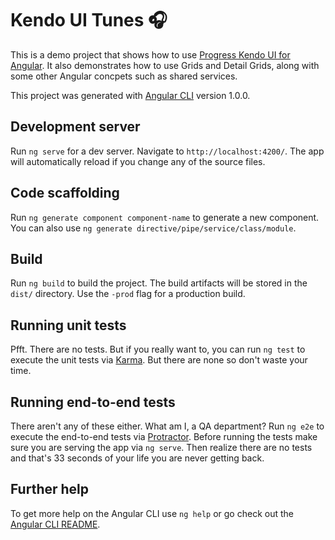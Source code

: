 # Kendo UI Tunes 🎧

This is a demo project that shows how to use <a href="http://www.telerik.com/kendo-angular-ui/">Progress Kendo UI for Angular</a>. It also demonstrates how to use Grids and Detail Grids, along with some other Angular concpets such as shared services.

This project was generated with [Angular CLI](https://github.com/angular/angular-cli) version 1.0.0.

## Development server

Run `ng serve` for a dev server. Navigate to `http://localhost:4200/`. The app will automatically reload if you change any of the source files.

## Code scaffolding

Run `ng generate component component-name` to generate a new component. You can also use `ng generate directive/pipe/service/class/module`.

## Build

Run `ng build` to build the project. The build artifacts will be stored in the `dist/` directory. Use the `-prod` flag for a production build.

## Running unit tests

Pfft. There are no tests. But if you really want to, you can run `ng test` to execute the unit tests via [Karma](https://karma-runner.github.io). But there are none so don't waste your time.

## Running end-to-end tests

There aren't any of these either. What am I, a QA department? Run `ng e2e` to execute the end-to-end tests via [Protractor](http://www.protractortest.org/).
Before running the tests make sure you are serving the app via `ng serve`. Then realize there are no tests and that's 33 seconds of your life you are never getting back.

## Further help

To get more help on the Angular CLI use `ng help` or go check out the [Angular CLI README](https://github.com/angular/angular-cli/blob/master/README.md).
